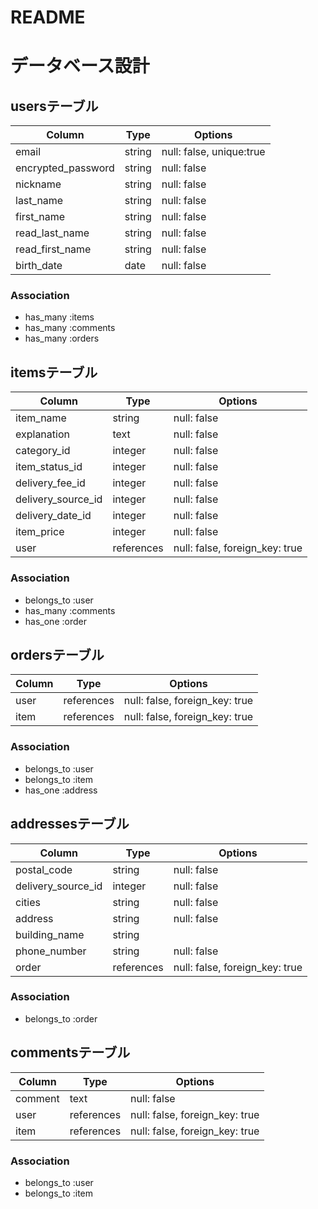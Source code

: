 # README

# データベース設計

## usersテーブル

| Column             | Type    | Options                  |
| ------------------ | ------- | ------------------------ |
| email              | string  | null: false, unique:true |
| encrypted_password | string  | null: false              |
| nickname           | string  | null: false              |
| last_name          | string  | null: false              |
| first_name         | string  | null: false              |
| read_last_name     | string  | null: false              |
| read_first_name    | string  | null: false              |
| birth_date         | date    | null: false              |

### Association
- has_many :items
- has_many :comments
- has_many :orders

## itemsテーブル

| Column             | Type       | Options                        |
| ------------------ | ---------- | ------------------------------ |
| item_name          | string     | null: false                    |
| explanation        | text       | null: false                    |
| category_id        | integer    | null: false                    |
| item_status_id     | integer    | null: false                    |
| delivery_fee_id    | integer    | null: false                    |
| delivery_source_id | integer    | null: false                    |
| delivery_date_id   | integer    | null: false                    |
| item_price         | integer    | null: false                    |
| user               | references | null: false, foreign_key: true |

### Association
- belongs_to :user
- has_many :comments
- has_one :order

## ordersテーブル

| Column | Type       | Options                        |
| ------ | ---------- | ------------------------------ |
| user   | references | null: false, foreign_key: true |
| item   | references | null: false, foreign_key: true |

### Association
- belongs_to :user
- belongs_to :item
- has_one :address

## addressesテーブル

| Column             | Type       | Options                        |
| ------------------ | -----------| ------------------------------ |
| postal_code        | string     | null: false                    |
| delivery_source_id | integer    | null: false                    |
| cities             | string     | null: false                    |
| address            | string     | null: false                    |
| building_name      | string     |                                |
| phone_number       | string     | null: false                    |
| order              | references | null: false, foreign_key: true |

### Association
- belongs_to :order

## commentsテーブル

| Column  | Type       | Options                        |
| ------- | ---------- | ------------------------------ |
| comment | text       | null: false                    |
| user    | references | null: false, foreign_key: true |
| item    | references | null: false, foreign_key: true |

### Association
- belongs_to :user
- belongs_to :item
